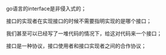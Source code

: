 go语言的interface是非侵入式的；

接口的实现者在实现接口的时候不需要指明实现的是哪个接口；

我们甚至可以已经写了一堆代码的情况下，给这对代码来一个接口；

接口是一种协议，接口使用者和接口实现者之间的合作协议；